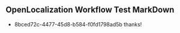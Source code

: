 ## OpenLocalization Workflow Test MarkDown
* 8bced72c-4477-45d8-b584-f0fd1798ad5b thanks!

<!--HONumber=Jul16_HO2-->


